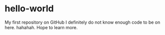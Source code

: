 # hello-world
My first repository on GitHub
I definitely do not know enough code to be on here. hahahah. Hope to learn more.
